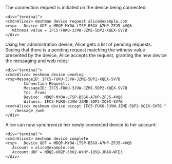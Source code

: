 The connection request is initiated on the device being connected:


~~~~
<div="terminal">
<cmd>Alice2> meshman device request alice@example.com
<rsp>   Device UDF = MBQP-MYOA-LTSP-B5GX-A7HP-ZFJ5-4VQ6
   Witness value = IFC5-FUKU-3JVW-JZME-5DP2-XQEX-SV7B
</div>
~~~~

Using her administration device, Alice gets a list of pending requests. Seeing that
there is a pending request matching the witness value presented by the device, Alice
accepts the request, granting the new device the messaging and web roles:


~~~~
<div="terminal">
<cmd>Alice> meshman device pending
<rsp>MessageID: IFC5-FUKU-3JVW-JZME-5DP2-XQEX-SV7B
        Connection Request::
        MessageID: IFC5-FUKU-3JVW-JZME-5DP2-XQEX-SV7B
        To:  From: 
        Device:  MBQP-MYOA-LTSP-B5GX-A7HP-ZFJ5-4VQ6
        Witness: IFC5-FUKU-3JVW-JZME-5DP2-XQEX-SV7B
<cmd>Alice> meshman device accept IFC5-FUKU-3JVW-JZME-5DP2-XQEX-SV7B ^
    /message /web
</div>
~~~~

Alice can now synchronize her newly connected device to her account:


~~~~
<div="terminal">
<cmd>Alice2> meshman device complete
<rsp>   Device UDF = MBQP-MYOA-LTSP-B5GX-A7HP-ZFJ5-4VQ6
   Account = alice@example.com
   Account UDF = MBQE-UNZP-5RH2-WYHY-IO5Q-JRAD-WTE3
</div>
~~~~


